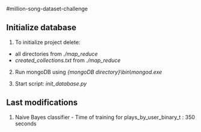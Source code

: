 #million-song-dataset-challenge

## Initialize database
1. To initialize project delete:
* all directories from *./map_reduce*
* *created_collections.txt* from *./map_reduce*

2. Run mongoDB using *{mongoDB directory}\bin\mongod.exe*

3. Start script: *init_database.py*

## Last modifications
1. Naive Bayes classifier - Time of training for plays_by_user_binary_t : 350 seconds
